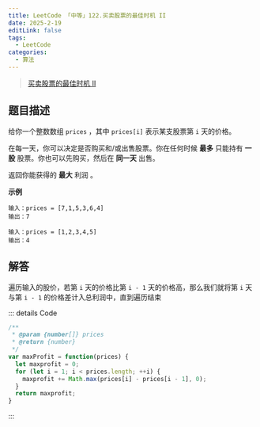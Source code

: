 ```yaml
---
title: LeetCode 「中等」122.买卖股票的最佳时机 II
date: 2025-2-19
editLink: false
tags:
  - LeetCode
categories:
  - 算法
---
```


> [买卖股票的最佳时机 II](https://leetcode.cn/problems/best-time-to-buy-and-sell-stock-ii/description/)

## 题目描述

给你一个整数数组 `prices` ，其中 `prices[i]` 表示某支股票第 `i` 天的价格。

在每一天，你可以决定是否购买和/或出售股票。你在任何时候 **最多** 只能持有 **一股** 股票。你也可以先购买，然后在 **同一天** 出售。

返回你能获得的 **最大** 利润 。

**示例**

```
输入：prices = [7,1,5,3,6,4]
输出：7

输入：prices = [1,2,3,4,5]
输出：4
```

## 解答

遍历输入的股价，若第 `i` 天的价格比第 `i - 1` 天的价格高，那么我们就将第 `i` 天与第 `i - 1` 的价格差计入总利润中，直到遍历结束

::: details Code
```js
/**
 * @param {number[]} prices
 * @return {number}
 */
var maxProfit = function(prices) {
  let maxprofit = 0;
  for (let i = 1; i < prices.length; ++i) {
    maxprofit += Math.max(prices[i] - prices[i - 1], 0);
  }
  return maxprofit;
}
```
:::
